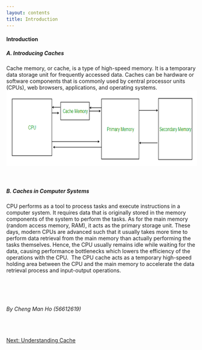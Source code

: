 ```yaml
---
layout: contents
title: Introduction
---
```


<body>

<h4><b>Introduction</b></h4>
<h5><b>A. Introducing Caches</b></h5>
  <div class="body">
  Cache memory, or cache, is a type of high-speed memory. It is a temporary data storage unit for frequently accessed data. Caches can be hardware or software components that is commonly used by central processor units (CPUs), web browsers, applications, and operating systems.
  </div>
  <div class="middle"> 
  <a href="https://www.geeksforgeeks.org/cache-memory-in-computer-organization/"><img src="./media/P6.png" alt="Image" height=200 width=auto>
  </a></div>
  <br/> <br/>

<h5><b>B. Caches in Computer Systems</b></h5>
  <div class="body">
  ⁤CPU performs as a tool to process tasks and execute instructions in a computer system. ⁤⁤It requires data that is originally stored in the memory components of the system to perform the tasks. ⁤⁤As for the main memory (random access memory, RAM), it acts as the primary storage unit. ⁤⁤These days, modern CPUs are advanced such that it usually takes more time to perform data retrieval from the main memory than actually performing the tasks themselves. ⁤⁤Hence, the CPU usually remains idle while waiting for the data, causing performance bottlenecks which lowers the efficiency of the operations with the CPU. ⁤ The CPU cache acts as a temporary high-speed holding area between the CPU and the main memory to accelerate the data retrieval process and input-output operations.
  </div>

<br/> <br/> <br/>
<h6>By Cheng Man Ho (56612619)</h6>
<br/> <br/>

<div class="middle"><a href="https://cs1102proj-cache.github.io/CS1102/contents/understanding_cache.html">Next: Understanding Cache</a></div><br/>
</body>
